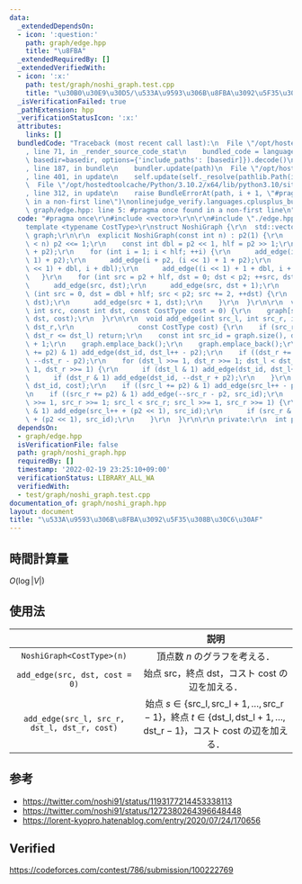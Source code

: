```yaml
---
data:
  _extendedDependsOn:
  - icon: ':question:'
    path: graph/edge.hpp
    title: "\u8FBA"
  _extendedRequiredBy: []
  _extendedVerifiedWith:
  - icon: ':x:'
    path: test/graph/noshi_graph.test.cpp
    title: "\u30B0\u30E9\u30D5/\u533A\u9593\u306B\u8FBA\u3092\u5F35\u308B\u30C6\u30AF"
  _isVerificationFailed: true
  _pathExtension: hpp
  _verificationStatusIcon: ':x:'
  attributes:
    links: []
  bundledCode: "Traceback (most recent call last):\n  File \"/opt/hostedtoolcache/Python/3.10.2/x64/lib/python3.10/site-packages/onlinejudge_verify/documentation/build.py\"\
    , line 71, in _render_source_code_stat\n    bundled_code = language.bundle(stat.path,\
    \ basedir=basedir, options={'include_paths': [basedir]}).decode()\n  File \"/opt/hostedtoolcache/Python/3.10.2/x64/lib/python3.10/site-packages/onlinejudge_verify/languages/cplusplus.py\"\
    , line 187, in bundle\n    bundler.update(path)\n  File \"/opt/hostedtoolcache/Python/3.10.2/x64/lib/python3.10/site-packages/onlinejudge_verify/languages/cplusplus_bundle.py\"\
    , line 401, in update\n    self.update(self._resolve(pathlib.Path(included), included_from=path))\n\
    \  File \"/opt/hostedtoolcache/Python/3.10.2/x64/lib/python3.10/site-packages/onlinejudge_verify/languages/cplusplus_bundle.py\"\
    , line 312, in update\n    raise BundleErrorAt(path, i + 1, \"#pragma once found\
    \ in a non-first line\")\nonlinejudge_verify.languages.cplusplus_bundle.BundleErrorAt:\
    \ graph/edge.hpp: line 5: #pragma once found in a non-first line\n"
  code: "#pragma once\r\n#include <vector>\r\n\r\n#include \"./edge.hpp\"\r\n\r\n\
    template <typename CostType>\r\nstruct NoshiGraph {\r\n  std::vector<std::vector<Edge<CostType>>>\
    \ graph;\r\n\r\n  explicit NoshiGraph(const int n) : p2(1) {\r\n    while (p2\
    \ < n) p2 <<= 1;\r\n    const int dbl = p2 << 1, hlf = p2 >> 1;\r\n    graph.resize(dbl\
    \ + p2);\r\n    for (int i = 1; i < hlf; ++i) {\r\n      add_edge(i + p2, (i <<\
    \ 1) + p2);\r\n      add_edge(i + p2, (i << 1) + 1 + p2);\r\n      add_edge((i\
    \ << 1) + dbl, i + dbl);\r\n      add_edge((i << 1) + 1 + dbl, i + dbl);\r\n \
    \   }\r\n    for (int src = p2 + hlf, dst = 0; dst < p2; ++src, dst += 2) {\r\n\
    \      add_edge(src, dst);\r\n      add_edge(src, dst + 1);\r\n    }\r\n    for\
    \ (int src = 0, dst = dbl + hlf; src < p2; src += 2, ++dst) {\r\n      add_edge(src,\
    \ dst);\r\n      add_edge(src + 1, dst);\r\n    }\r\n  }\r\n\r\n  void add_edge(const\
    \ int src, const int dst, const CostType cost = 0) {\r\n    graph[src].emplace_back(src,\
    \ dst, cost);\r\n  }\r\n\r\n  void add_edge(int src_l, int src_r, int dst_l, int\
    \ dst_r,\r\n                const CostType cost) {\r\n    if (src_r <= src_l ||\
    \ dst_r <= dst_l) return;\r\n    const int src_id = graph.size(), dst_id = src_id\
    \ + 1;\r\n    graph.emplace_back();\r\n    graph.emplace_back();\r\n    if ((dst_l\
    \ += p2) & 1) add_edge(dst_id, dst_l++ - p2);\r\n    if ((dst_r += p2) & 1) add_edge(dst_id,\
    \ --dst_r - p2);\r\n    for (dst_l >>= 1, dst_r >>= 1; dst_l < dst_r; dst_l >>=\
    \ 1, dst_r >>= 1) {\r\n      if (dst_l & 1) add_edge(dst_id, dst_l++ + p2);\r\n\
    \      if (dst_r & 1) add_edge(dst_id, --dst_r + p2);\r\n    }\r\n    add_edge(src_id,\
    \ dst_id, cost);\r\n    if ((src_l += p2) & 1) add_edge(src_l++ - p2, src_id);\r\
    \n    if ((src_r += p2) & 1) add_edge(--src_r - p2, src_id);\r\n    for (src_l\
    \ >>= 1, src_r >>= 1; src_l < src_r; src_l >>= 1, src_r >>= 1) {\r\n      if (src_l\
    \ & 1) add_edge(src_l++ + (p2 << 1), src_id);\r\n      if (src_r & 1) add_edge(--src_r\
    \ + (p2 << 1), src_id);\r\n    }\r\n  }\r\n\r\n private:\r\n  int p2;\r\n};\r\n"
  dependsOn:
  - graph/edge.hpp
  isVerificationFile: false
  path: graph/noshi_graph.hpp
  requiredBy: []
  timestamp: '2022-02-19 23:25:10+09:00'
  verificationStatus: LIBRARY_ALL_WA
  verifiedWith:
  - test/graph/noshi_graph.test.cpp
documentation_of: graph/noshi_graph.hpp
layout: document
title: "\u533A\u9593\u306B\u8FBA\u3092\u5F35\u308B\u30C6\u30AF"
---
```



## 時間計算量

$O(\log{\lvert V \rvert})$


## 使用法

||説明|
|:--:|:--:|
|`NoshiGraph<CostType>(n)`|頂点数 $n$ のグラフを考える．|
|`add_edge(src, dst, cost = 0)`|始点 $\mathrm{src}$，終点 $\mathrm{dst}$，コスト $\mathrm{cost}$ の辺を加える．|
|`add_edge(src_l, src_r, dst_l, dst_r, cost)`|始点 $s \in \lbrace \mathrm{src\_l}, \mathrm{src\_l} + 1, \ldots, \mathrm{src\_r} - 1 \rbrace$，終点 $t \in \lbrace \mathrm{dst\_l}, \mathrm{dst\_l} + 1, \ldots, \mathrm{dst\_r} - 1 \rbrace$，コスト $\mathrm{cost}$ の辺を加える．|


## 参考

- https://twitter.com/noshi91/status/1193177214453338113
- https://twitter.com/noshi91/status/1272380264396648448
- https://lorent-kyopro.hatenablog.com/entry/2020/07/24/170656


## Verified

https://codeforces.com/contest/786/submission/100222769
